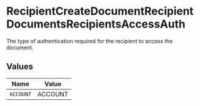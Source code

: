 # RecipientCreateDocumentRecipientDocumentsRecipientsAccessAuth

The type of authentication required for the recipient to access the document.


## Values

| Name      | Value     |
| --------- | --------- |
| `ACCOUNT` | ACCOUNT   |